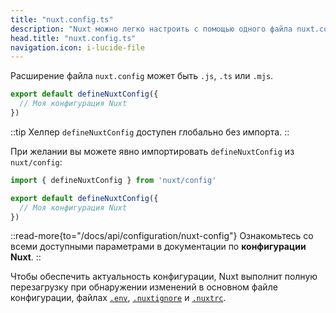 ```yaml
---
title: "nuxt.config.ts"
description: "Nuxt можно легко настроить с помощью одного файла nuxt.config."
head.title: "nuxt.config.ts"
navigation.icon: i-lucide-file
---
```


Расширение файла `nuxt.config` может быть `.js`, `.ts` или `.mjs`.

```ts twoslash [nuxt.config.ts]
export default defineNuxtConfig({
  // Моя конфигурация Nuxt
})
```

::tip
Хелпер `defineNuxtConfig` доступен глобально без импорта.
::

При желании вы можете явно импортировать `defineNuxtConfig` из `nuxt/config`:

```ts twoslash [nuxt.config.ts]
import { defineNuxtConfig } from 'nuxt/config'

export default defineNuxtConfig({
  // Моя конфигурация Nuxt
})
```

::read-more{to="/docs/api/configuration/nuxt-config"}
Ознакомьтесь со всеми доступными параметрами в документации по **конфигурации Nuxt**.
::

Чтобы обеспечить актуальность конфигурации, Nuxt выполнит полную перезагрузку при обнаружении изменений в основном файле конфигурации, файлах [`.env`](/docs/guide/directory-structure/env), [`.nuxtignore`](/docs/guide/directory-structure/nuxtignore) и [`.nuxtrc`](/docs/guide/directory-structure/nuxtrc).
